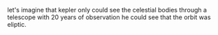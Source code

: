 let's imagine that kepler only could see the celestial bodies through a telescope with 20 years of observation he could see that the orbit was eliptic.
